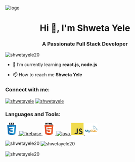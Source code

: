 ![logo](https://github.com/Shwetayele20/Shwetayele20/blob/main/Image_Tech_Job_Software_Developer_LandingPage.pn)
<h1 align="center">Hi 👋, I'm Shweta Yele</h1>
<h3 align="center">A Passionate Full Stack Developer </h3>

<p align="left"> <img src="https://komarev.com/ghpvc/?username=shwetayele20&label=Profile%20views&color=0e75b6&style=flat" alt="shwetayele20" /> </p>

- 🌱 I’m currently learning **react.js, node.js**

- 📫 How to reach me **Shweta Yele**

<h3 align="left">Connect with me:</h3>
<p align="left">
<a href="https://linkedin.com/in/shwetayele" target="blank"><img align="center" src="https://raw.githubusercontent.com/rahuldkjain/github-profile-readme-generator/master/src/images/icons/Social/linked-in-alt.svg" alt="shwetayele" height="30" width="40" /></a>
<a href="https://auth.geeksforgeeks.org/user/shwetayele" target="blank"><img align="center" src="https://raw.githubusercontent.com/rahuldkjain/github-profile-readme-generator/master/src/images/icons/Social/geeks-for-geeks.svg" alt="shwetayele" height="30" width="40" /></a>
</p>

<h3 align="left">Languages and Tools:</h3>
<p align="left"> 
  <a href="https://www.w3schools.com/css/" target="_blank" rel="noreferrer"> <img src="https://raw.githubusercontent.com/devicons/devicon/master/icons/css3/css3-original-wordmark.svg" alt="css3" width="40" height="40"/> </a>
  <a href="https://firebase.google.com/" target="_blank" rel="noreferrer"><img src="https://www.vectorlogo.zone/logos/firebase/firebase-icon.svg" alt="firebase" width="40" height="40"/>      </a> 
  <a href="https://www.w3.org/html/" target="_blank" rel="noreferrer"> <img src="https://raw.githubusercontent.com/devicons/devicon/master/icons/html5/html5-original-wordmark.svg" alt="html5" width="40" height="40"/> </a>
  <a href="https://www.java.com" target="_blank" rel="noreferrer"> <img src="https://raw.githubusercontent.com/devicons/devicon/master/icons/node/node-original.svg" alt="java" width="40" height="40"/> </a> 
  <a href="https://developer.mozilla.org/en-US/docs/Web/JavaScript" target="_blank" rel="noreferrer"> <img src="https://raw.githubusercontent.com/devicons/devicon/master/icons/javascript/javascript-original.svg" alt="javascript" width="40" height="40"/> </a>
  <a href="https://www.mysql.com/" target="_blank" rel="noreferrer"> <img src="https://raw.githubusercontent.com/devicons/devicon/master/icons/mysql/mysql-original-wordmark.svg" alt="mysql" width="40" height="40"/> </a> 
</p>

<p><img align="left" src="https://github-readme-stats.vercel.app/api/top-langs?username=shwetayele20&show_icons=true&locale=en&layout=compact" alt="shwetayele20" /></p>

<p>&nbsp;<img align="center" src="https://github-readme-stats.vercel.app/api?username=shwetayele20&show_icons=true&locale=en" alt="shwetayele20" /></p>

<p><img align="center" src="https://github-readme-streak-stats.herokuapp.com/?user=shwetayele20&" alt="shwetayele20" /></p>
